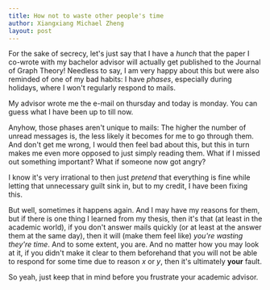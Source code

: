 ```yaml
---
title: How not to waste other people's time
author: Xiangxiang Michael Zheng
layout: post
---
```


For the sake of secrecy, let's just say that I have a *hunch* that the paper I co-wrote with my bachelor advisor will actually get published to the Journal of Graph Theory! 
Needless to say, I am very happy about this but were also reminded of one of my bad habits: I have *phases*, especially during holidays, where I won't regularly respond to mails. 

My advisor wrote me the e-mail on thursday and today is monday. You can guess what I have been up to till now. 

Anyhow, those phases aren't unique to mails: The higher the number of unread messages is, the less likely it becomes for me to go through them. And don't get me wrong, I would then feel bad about this, but this in turn makes me even more opposed to just simply reading them. What if I missed out something important? What if someone now got angry? 

I know it's very irrational to then just *pretend* that everything is fine while letting that unnecessary guilt sink in, but to my credit, I have been fixing this. 

But well, sometimes it happens again. And I may have my reasons for them, but if there is one thing I learned from my thesis, then it's that (at least in the academic world), if you don't answer mails quickly (or at least at the answer them at the same day), then it will (make them feel like) *you're wasting they're time*. And to some extent, you are. And no matter how you may look at it, if you didn't make it clear to them beforehand that you will not be able to respond for some time due to reason $x$ or $y$, then it's ultimately **your** fault.

So yeah, just keep that in mind before you frustrate your academic advisor. 